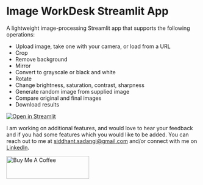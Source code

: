 # Image WorkDesk Streamlit App

A lightweight image-processing Streamlit app that supports the following operations:

* Upload image, take one with your camera, or load from a URL
* Crop
* Remove background
* Mirror
* Convert to grayscale or black and white
* Rotate
* Change brightness, saturation, contrast, sharpness
* Generate random image from supplied image
* Compare original and final images
* Download results

[![Open in Streamlit](https://static.streamlit.io/badges/streamlit_badge_black_white.svg)](https://share.streamlit.io/siddhantsadangi/imageworkdesk/app.py)

I am working on additional features, and would love to hear your feedback and if you had some features which you would like to be added.
You can reach out to me at [siddhant.sadangi@gmail.com](mailto:siddhant.sadangi@gmail.com) and/or connect with me on [LinkedIn](https://linkedin.com/in/siddhantsadangi).

<a href="https://www.buymeacoffee.com/siddhantsadangi" target="_blank">
    <img src="https://cdn.buymeacoffee.com/buttons/v2/default-yellow.png" alt="Buy Me A Coffee" style="height: 60px !important;width: 217px !important;">
</a>
